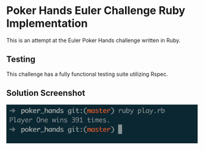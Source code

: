 # Poker Hands Euler Challenge Ruby Implementation
This is an attempt at the Euler Poker Hands challenge written in Ruby.

## Testing
This challenge has a fully functional testing suite utilizing Rspec.

## Solution Screenshot
![alt text](solution_screenshot.png)
